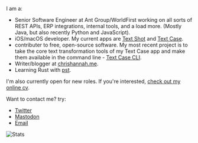 I am a:
- Senior Software Engineer at Ant Group/WorldFirst working on all sorts of REST APIs, ERP integrations, internal tools, and a load more. (Mostly Java, but also recently Python and JavaScript).
- iOS/macOS developer. My current apps are [Text Shot](https://chrishannah.me/text-shot/) and [Text Case](https://textcase.app/).
- contributer to free, open-source software. My most recent project is to take the core text transformation tools of my Text Case app and make them available in the command line - [Text Case CLI](https://github.com/chrishannah/textcase-cli).
- Writer/blogger at [chrishannah.me](https://chrishannah.me).
- Learning Rust with [pst](https://github.com/chrishannah/pst).

I'm also currently open for new roles. If you're interested, [check out my online cv](https://chrishannah/cv).

Want to contact me? try:
- <a rel="me" href="https://twitter.com/chrishannah">Twitter</a>
- <a rel="me" href="https://fosstodon.org/@chrishannah">Mastodon</a>
- <a href="mailto:me@chrishannah.me">Email</a>

![Stats](https://github-readme-stats.vercel.app/api?username=chrishannah&show_icons=true&theme=tokyonight)
